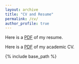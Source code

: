 ```yaml
---
layout: archive
title: "CV and Resume"
permalink: /cv/
author_profile: true
---
```

Here is a <a href="/files/resume_finance.pdf">PDF</a> of my resume.

Here is a <a href="/files/academicCV.pdf">PDF</a> of my academic CV.


{% include base_path %}
